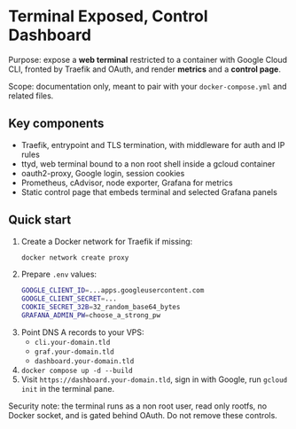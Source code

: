 # Terminal Exposed, Control Dashboard

Purpose: expose a **web terminal** restricted to a container with Google Cloud CLI, fronted by Traefik and OAuth, and render **metrics** and a **control page**.

Scope: documentation only, meant to pair with your `docker-compose.yml` and related files.

## Key components
- Traefik, entrypoint and TLS termination, with middleware for auth and IP rules
- ttyd, web terminal bound to a non root shell inside a gcloud container
- oauth2-proxy, Google login, session cookies
- Prometheus, cAdvisor, node exporter, Grafana for metrics
- Static control page that embeds terminal and selected Grafana panels

## Quick start
1. Create a Docker network for Traefik if missing:
   ```bash
   docker network create proxy
   ```
2. Prepare `.env` values:
   ```bash
   GOOGLE_CLIENT_ID=...apps.googleusercontent.com
   GOOGLE_CLIENT_SECRET=...
   COOKIE_SECRET_32B=32_random_base64_bytes
   GRAFANA_ADMIN_PW=choose_a_strong_pw
   ```
3. Point DNS A records to your VPS:
   - `cli.your-domain.tld`
   - `graf.your-domain.tld`
   - `dashboard.your-domain.tld`
4. `docker compose up -d --build`
5. Visit `https://dashboard.your-domain.tld`, sign in with Google, run `gcloud init` in the terminal pane.

Security note: the terminal runs as a non root user, read only rootfs, no Docker socket, and is gated behind OAuth. Do not remove these controls.
